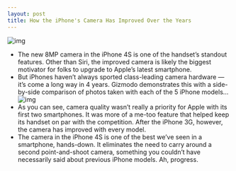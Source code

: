 ```yaml
---
layout: post
title: How the iPhone's Camera Has Improved Over the Years
---
```

![img](http://media.idownloadblog.com/wp-content/uploads/2011/10/iPhone4scamera.jpeg)
* The new 8MP camera in the iPhone 4S is one of the handset’s standout features. Other than Siri, the improved camera is likely the biggest motivator for folks to upgrade to Apple’s latest smartphone.
* But iPhones haven’t always sported class-leading camera hardware — it’s come a long way in 4 years. Gizmodo demonstrates this with a side-by-side comparison of photos taken with each of the 5 iPhone models…
![img](http://media.idownloadblog.com/wp-content/uploads/2011/10/compare-iphone-cameras-e1319488853646.jpg)
* As you can see, camera quality wasn’t really a priority for Apple with its first two smartphones. It was more of a me-too feature that helped keep its handset on par with the competition. After the iPhone 3G, however, the camera has improved with every model.
* The camera in the iPhone 4S is one of the best we’ve seen in a smartphone, hands-down. It eliminates the need to carry around a second point-and-shoot camera, something you couldn’t have necessarily said about previous iPhone models. Ah, progress.

